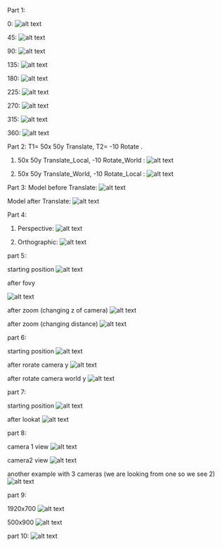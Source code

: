 
Part 1:

0: ![alt text](https://github.com/HaifaGraphicsCourses/computergraphics2021-eitan-and-hadar/blob/master/%E2%80%99Assignment1Report/bunny_0.png) 

45: ![alt text](https://github.com/HaifaGraphicsCourses/computergraphics2021-eitan-and-hadar/blob/master/%E2%80%99Assignment1Report/bunny_45.png)

90: ![alt text](https://github.com/HaifaGraphicsCourses/computergraphics2021-eitan-and-hadar/blob/master/%E2%80%99Assignment1Report/bunny_90.png)

135: ![alt text](https://github.com/HaifaGraphicsCourses/computergraphics2021-eitan-and-hadar/blob/master/%E2%80%99Assignment1Report/bunny_135.png)

180: ![alt text](https://github.com/HaifaGraphicsCourses/computergraphics2021-eitan-and-hadar/blob/master/%E2%80%99Assignment1Report/bunny_180.png)

225: ![alt text](https://github.com/HaifaGraphicsCourses/computergraphics2021-eitan-and-hadar/blob/master/%E2%80%99Assignment1Report/bunny_225.png)

270: ![alt text](https://github.com/HaifaGraphicsCourses/computergraphics2021-eitan-and-hadar/blob/master/%E2%80%99Assignment1Report/bunny_270.png)

315: ![alt text](https://github.com/HaifaGraphicsCourses/computergraphics2021-eitan-and-hadar/blob/master/%E2%80%99Assignment1Report/bunny_315.png)

360: ![alt text](https://github.com/HaifaGraphicsCourses/computergraphics2021-eitan-and-hadar/blob/master/%E2%80%99Assignment1Report/bunny_360.png)

Part 2: 
T1= 50x 50y Translate, T2= -10 Rotate .

1. 50x 50y Translate_Local, -10 Rotate_World :
![alt text](https://github.com/HaifaGraphicsCourses/computergraphics2021-eitan-and-hadar/blob/master/%E2%80%99Assignment1Report/bunny_t1_t2.png)

2. 50x 50y Translate_World, -10 Rotate_Local :
![alt text](https://github.com/HaifaGraphicsCourses/computergraphics2021-eitan-and-hadar/blob/master/%E2%80%99Assignment1Report/bunny_t2_t1.png)

Part 3:
Model before Translate:
![alt text](https://github.com/HaifaGraphicsCourses/computergraphics2021-eitan-and-hadar/blob/master/%E2%80%99Assignment1Report/bunny_box1.png)

Model after Translate:
![alt text](https://github.com/HaifaGraphicsCourses/computergraphics2021-eitan-and-hadar/blob/master/%E2%80%99Assignment1Report/bunny_box2.png)

Part 4:
1. Perspective:
![alt text](https://github.com/HaifaGraphicsCourses/computergraphics2021-eitan-and-hadar/blob/master/%E2%80%99Assignment1Report/bunny_pres.png)

2. Orthographic:
![alt text](https://github.com/HaifaGraphicsCourses/computergraphics2021-eitan-and-hadar/blob/master/%E2%80%99Assignment1Report/bunny_orth.png)

part 5:
 
 
 starting position
![alt text](https://github.com/HaifaGraphicsCourses/computergraphics2021-eitan-and-hadar/blob/master/%E2%80%99Assignment1Report/part5_start.png)

after fovy

![alt text](https://github.com/HaifaGraphicsCourses/computergraphics2021-eitan-and-hadar/blob/master/%E2%80%99Assignment1Report/part5_change_fovy.png)

after zoom (changing z of camera)
![alt text](https://github.com/HaifaGraphicsCourses/computergraphics2021-eitan-and-hadar/blob/master/%E2%80%99Assignment1Report/part5_change_z.png)

after zoom (changing distance)
![alt text](https://github.com/HaifaGraphicsCourses/computergraphics2021-eitan-and-hadar/blob/master/%E2%80%99Assignment1Report/part5_change_distance.png)


part 6:

starting position
![alt text](https://github.com/HaifaGraphicsCourses/computergraphics2021-eitan-and-hadar/blob/master/%E2%80%99Assignment1Report/part6_start.png)

after rorate camera y
![alt text](https://github.com/HaifaGraphicsCourses/computergraphics2021-eitan-and-hadar/blob/master/%E2%80%99Assignment1Report/part6_camera_y.png)

after rotate camera world y
![alt text](https://github.com/HaifaGraphicsCourses/computergraphics2021-eitan-and-hadar/blob/master/%E2%80%99Assignment1Report/part6_world_y.png)



part 7:

starting position
![alt text](https://github.com/HaifaGraphicsCourses/computergraphics2021-eitan-and-hadar/blob/master/%E2%80%99Assignment1Report/part7_srart_209.png)

after lookat
![alt text](https://github.com/HaifaGraphicsCourses/computergraphics2021-eitan-and-hadar/blob/master/%E2%80%99Assignment1Report/part7_lookat.png)



part 8:

 camera 1 view
![alt text](https://github.com/HaifaGraphicsCourses/computergraphics2021-eitan-and-hadar/blob/master/%E2%80%99Assignment1Report/part8_camera1.png)

camera2 view
![alt text](https://github.com/HaifaGraphicsCourses/computergraphics2021-eitan-and-hadar/blob/master/%E2%80%99Assignment1Report/part8_camera2.png)

another example with 3 cameras (we are looking from one so we see 2)
![alt text](https://github.com/HaifaGraphicsCourses/computergraphics2021-eitan-and-hadar/blob/master/%E2%80%99Assignment1Report/part8_another_example.png)


part 9:

 1920x700
![alt text](https://github.com/HaifaGraphicsCourses/computergraphics2021-eitan-and-hadar/blob/master/%E2%80%99Assignment1Report/part9_1920x700.png)

500x900
![alt text](https://github.com/HaifaGraphicsCourses/computergraphics2021-eitan-and-hadar/blob/master/%E2%80%99Assignment1Report/part9_500x900.png)

part 10:
![alt text](https://github.com/HaifaGraphicsCourses/computergraphics2021-eitan-and-hadar/blob/master/%E2%80%99Assignment1Report/part10_ui.png)

